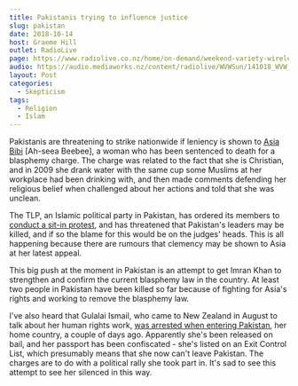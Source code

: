 ```yaml
---
title: Pakistanis trying to influence justice
slug: pakistan
date: 2018-10-14
host: Graeme Hill
outlet: RadioLive
page: https://www.radiolive.co.nz/home/on-demand/weekend-variety-wireless/2018/10/weekend-variety-wireless--in-case-you-missed-sunday0.html
audio: https://audio.mediaworks.nz/content/radiolive/WVWSun/141018_WVW_Skepticalthoughts.mp3
layout: Post
categories:
  - Skepticism
tags:
  - Religion
  - Islam
---
```


Pakistanis are threatening to strike nationwide if leniency is shown to [Asia Bibi]((https://en.wikipedia.org/wiki/Asia_Bibi_blasphemy_case)) [Ah-seea Beebee], a woman who has been sentenced to death for a blasphemy charge. The charge was related to the fact that she is Christian, and in 2009 she drank water with the same cup some Muslims at her workplace had been drinking with, and then made comments defending her religious belief when challenged about her actions and told that she was unclean.

<!-- more -->

The TLP, an Islamic political party in Pakistan, has ordered its members to [conduct a sit-in protest](https://www.dawn.com/news/1438699), and has threatened that Pakistan's leaders may be killed, and if so the blame for this would be on the judges' heads. This is all happening because there are rumours that clemency may be shown to Asia at her latest appeal.

This big push at the moment in Pakistan is an attempt to get Imran Khan to strengthen and confirm the current blasphemy law in the country. At least two people in Pakistan have been killed so far because of fighting for Asia's rights and working to remove the blasphemy law.

I've also heard that Gulalai Ismail, who came to New Zealand in August to talk about her human rights work, [was arrested when entering Pakistan]((https://www.dawn.com/news/1438540)), her home country, a couple of days ago. Apparently she's been released on bail, and her passport has been confiscated - she's listed on an Exit Control List, which presumably means that she now can't leave Pakistan. The charges are to do with a political rally she took part in. It's sad to see this attempt to see her silenced in this way.
